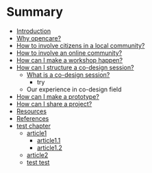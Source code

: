 # Summary

* [Introduction](README.md)
* [Why opencare?](why_opencare.md)
* [How to involve citizens in a local community?](how_to_involve_a_local_community.md)
* [How to involve an online community?](how_to_involve_an_online_community.md)
* [How can I make a workshop happen?](how_can_i_make_a_workshop_happen.md)
* [How can I structure a co-design session?](how_can_i_structure_a_co-design_session.md)
   * [What is a co-design session?](what_is_a_co-design_session.md)
       * try
   * Our experience in co-design field
* [How can I make a prototype?](how_can_i_make_a_prototype.md)
* [How can I share a project?](what_is_the_most_effective_way_to_document_a_proje.md)
* [Resources](resources.md)
* [References](references.md)
* [test chapter](testmd.md)
   * [article1](article1.md)
       * [article1.1](article11.md)
       * [article1.2](article12.md)
   * [article2](article2.md)
   * [test test](test_test.md)

